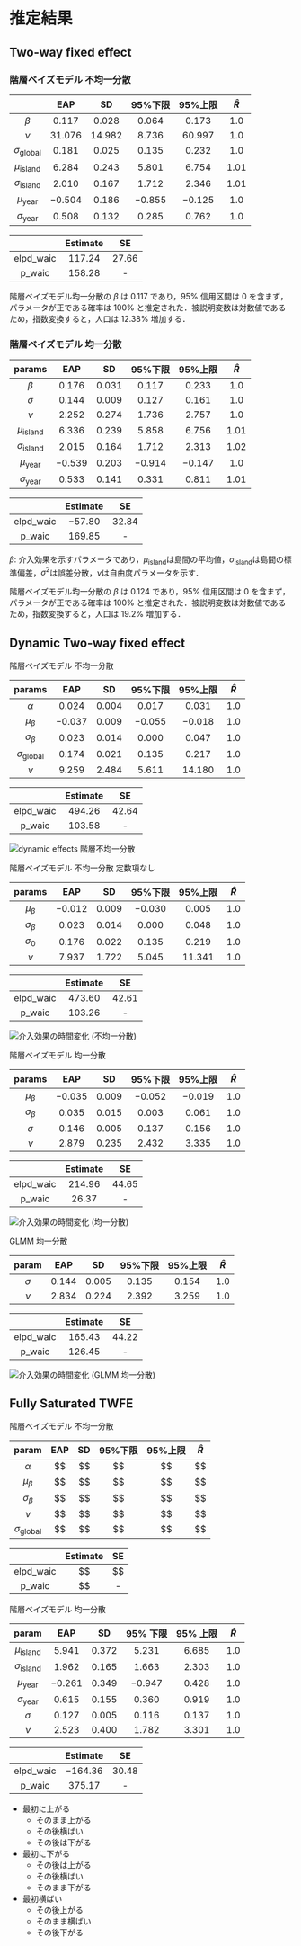 # 推定結果

## Two-way fixed effect

### 階層ベイズモデル 不均一分散

|                          |   EAP    |    SD    | 95%下限  | 95%上限  | $\hat{R}$ |
| :----------------------: | :------: | :------: | :------: | :------: | :-------: |
|         $\beta$          | $0.117$  | $0.028$  | $0.064$  | $0.173$  |   $1.0$   |
|          $\nu$           | $31.076$ | $14.982$ | $8.736$  | $60.997$ |   $1.0$   |
| $\sigma_{\text{global}}$ | $0.181$  | $0.025$  | $0.135$  | $0.232$  |   $1.0$   |
|  $\mu_{\text{island}}$   | $6.284$  | $0.243$  | $5.801$  | $6.754$  |  $1.01$   |
| $\sigma_{\text{island}}$ | $2.010$  | $0.167$  | $1.712$  | $2.346$  |  $1.01$   |
|   $\mu_{\text{year}}$    | $-0.504$ | $0.186$  | $-0.855$ | $-0.125$ |   $1.0$   |
|  $\sigma_{\text{year}}$  | $0.508$  | $0.132$  | $0.285$  | $0.762$  |   $1.0$   |

|           | Estimate |   SE    |
| :-------: | :------: | :-----: |
| elpd_waic | $117.24$ | $27.66$ |
|  p_waic   | $158.28$ |    -    |

階層ベイズモデル均一分散の $\beta$ は $0.117$ であり，$95\%$ 信用区間は $0$ を含まず，パラメータが正である確率は $100\%$ と推定された．被説明変数は対数値であるため，指数変換すると，人口は $12.38\%$ 増加する．

<!-- ### 階層ベイズモデル WLS

|          params          |   EAP   |   SD    | 95%下限 | 95%上限 | $\hat{R}$ |
| :----------------------: | :-----: | :-----: | :-----: | :-----: | :-------: |
|         $\beta$          | $0.111$ | $0.018$ | $0.078$ | $0.146$ |   $1.0$   |
|         $\sigma$         | $0.194$ | $0.009$ | $0.178$ | $0.212$ |   $1.0$   |
|          $\nu$           | $1.590$ | $0.107$ | $1.396$ | $1.795$ |   $1.0$   |
|  $\mu_{\text{island}}$   | $5.155$ | $0.267$ | $4.709$ | $5.722$ |  $1.01$   |
| $\sigma_{\text{island}}$ | $2.057$ | $0.158$ | $1.759$ | $2.340$ |  $1.02$   |

|           | Estimate |   SE    |
| :-------: | :------: | :-----: |
| elpd_waic | $396.17$ | $52.41$ |
|  p_waic   | $214.98$ |    -    | -->

### 階層ベイズモデル 均一分散

|          params          |   EAP    |   SD    | 95%下限  | 95%上限  | $\hat{R}$ |
| :----------------------: | :------: | :-----: | :------: | :------: | :-------: |
|         $\beta$          | $0.176$  | $0.031$ | $0.117$  | $0.233$  |   $1.0$   |
|         $\sigma$         | $0.144$  | $0.009$ | $0.127$  | $0.161$  |   $1.0$   |
|          $\nu$           | $2.252$  | $0.274$ | $1.736$  | $2.757$  |   $1.0$   |
|  $\mu_{\text{island}}$   | $6.336$  | $0.239$ | $5.858$  | $6.756$  |  $1.01$   |
| $\sigma_{\text{island}}$ | $2.015$  | $0.164$ | $1.712$  | $2.313$  |  $1.02$   |
|   $\mu_{\text{year}}$    | $-0.539$ | $0.203$ | $-0.914$ | $-0.147$ |   $1.0$   |
|  $\sigma_{\text{year}}$  | $0.533$  | $0.141$ | $0.331$  | $0.811$  |  $1.01$   |

|           | Estimate |   SE    |
| :-------: | :------: | :-----: |
| elpd_waic | $-57.80$ | $32.84$ |
|  p_waic   | $169.85$ |    -    |

$\beta$: 介入効果を示すパラメータであり，$\mu_{\text{island}}$は島間の平均値，$\sigma_{\text{island}}$は島間の標準偏差，$\sigma^2$は誤差分散，$\nu$は自由度パラメータを示す．

階層ベイズモデル均一分散の $\beta$ は $0.124$ であり，$95\%$ 信用区間は $0$ を含まず，パラメータが正である確率は $100\%$ と推定された．被説明変数は対数値であるため，指数変換すると，人口は $19.2\%$ 増加する．

## Dynamic Two-way fixed effect

階層ベイズモデル 不均一分散

|          params          |   EAP    |   SD    | 95%下限  | 95%上限  | $\hat{R}$ |
| :----------------------: | :------: | :-----: | :------: | :------: | :-------: |
|         $\alpha$         | $0.024$  | $0.004$ | $0.017$  | $0.031$  |   $1.0$   |
|      $\mu_{\beta}$       | $-0.037$ | $0.009$ | $-0.055$ | $-0.018$ |   $1.0$   |
|     $\sigma_{\beta}$     | $0.023$  | $0.014$ | $0.000$  | $0.047$  |   $1.0$   |
| $\sigma_{\text{global}}$ | $0.174$  | $0.021$ | $0.135$  | $0.217$  |   $1.0$   |
|          $\nu$           | $9.259$  | $2.484$ | $5.611$  | $14.180$ |   $1.0$   |

|           | Estimate |   SE    |
| :-------: | :------: | :-----: |
| elpd_waic | $494.26$ | $42.64$ |
|  p_waic   | $103.58$ |    -    |

![dynamic effects 階層不均一分散](../figures/dynamic_twfe/att_over_time_hie_hetero_const.png)

階層ベイズモデル 不均一分散 定数項なし

|      params      |   EAP    |   SD    | 95%下限  | 95%上限  | $\hat{R}$ |
| :--------------: | :------: | :-----: | :------: | :------: | :-------: |
|  $\mu_{\beta}$   | $-0.012$ | $0.009$ | $-0.030$ | $0.005$  |   $1.0$   |
| $\sigma_{\beta}$ | $0.023$  | $0.014$ | $0.000$  | $0.048$  |   $1.0$   |
|    $\sigma_0$    | $0.176$  | $0.022$ | $0.135$  | $0.219$  |   $1.0$   |
|      $\nu$       | $7.937$  | $1.722$ | $5.045$  | $11.341$ |   $1.0$   |

|           | Estimate |   SE    |
| :-------: | :------: | :-----: |
| elpd_waic | $473.60$ | $42.61$ |
|  p_waic   | $103.26$ |    -    |

![介入効果の時間変化 (不均一分散)](../figures/dynamic_twfe/att_over_time_hierarchical_heteroskedasticity.png)

階層ベイズモデル 均一分散

|      params      |   EAP    |   SD    | 95%下限  | 95%上限  | $\hat{R}$ |
| :--------------: | :------: | :-----: | :------: | :------: | :-------: |
|  $\mu_{\beta}$   | $-0.035$ | $0.009$ | $-0.052$ | $-0.019$ |   $1.0$   |
| $\sigma_{\beta}$ | $0.035$  | $0.015$ | $0.003$  | $0.061$  |   $1.0$   |
|     $\sigma$     | $0.146$  | $0.005$ | $0.137$  | $0.156$  |   $1.0$   |
|      $\nu$       | $2.879$  | $0.235$ | $2.432$  | $3.335$  |   $1.0$   |

|           | Estimate |   SE    |
| :-------: | :------: | :-----: |
| elpd_waic | $214.96$ | $44.65$ |
|  p_waic   | $26.37$  |    -    |

![介入効果の時間変化 (均一分散)](../figures/dynamic_twfe/att_over_time_hierarchical_homogeneous_variance.png)

GLMM 均一分散

|  param   |   EAP   |   SD    | 95%下限 | 95%上限 | $\hat{R}$ |
| :------: | :-----: | :-----: | :-----: | :-----: | :-------: |
| $\sigma$ | $0.144$ | $0.005$ | $0.135$ | $0.154$ |   $1.0$   |
|  $\nu$   | $2.834$ | $0.224$ | $2.392$ | $3.259$ |   $1.0$   |

|           | Estimate |   SE    |
| :-------: | :------: | :-----: |
| elpd_waic | $165.43$ | $44.22$ |
|  p_waic   | $126.45$ |    -    |

![介入効果の時間変化 (GLMM 均一分散)](../figures/dynamic_twfe/att_over_time_glmm_homogeneous_variance.png)

## Fully Saturated TWFE

階層ベイズモデル 不均一分散

|          param           | EAP |  SD | 95%下限 | 95%上限 | $\hat{R}$ |
| :----------------------: | :-: | --: | :-----: | :-----: | :-------: |
|         $\alpha$         | $$  |  $$ |   $$    |   $$    |    $$     |
|      $\mu_{\beta}$       | $$  |  $$ |   $$    |   $$    |    $$     |
|     $\sigma_{\beta}$     | $$  |  $$ |   $$    |   $$    |    $$     |
|          $\nu$           | $$  |  $$ |   $$    |   $$    |    $$     |
| $\sigma_{\text{global}}$ | $$  |  $$ |   $$    |   $$    |    $$     |

|           | Estimate | SE  |
| :-------: | :------: | :-: |
| elpd_waic |    $$    | $$  |
|  p_waic   |    $$    |  -  |

階層ベイズモデル 均一分散

|          param           |   EAP    |   SD    | 95% 下限 | 95% 上限 | $\hat{R}$ |
| :----------------------: | :------: | :-----: | :------: | :------: | :-------: |
|  $\mu_{\text{island}}$   | $5.941$  | $0.372$ | $5.231$  | $6.685$  |   $1.0$   |
| $\sigma_{\text{island}}$ | $1.962$  | $0.165$ | $1.663$  | $2.303$  |   $1.0$   |
|   $\mu_{\text{year}}$    | $-0.261$ | $0.349$ | $-0.947$ | $0.428$  |   $1.0$   |
|  $\sigma_{\text{year}}$  | $0.615$  | $0.155$ | $0.360$  | $0.919$  |   $1.0$   |
|         $\sigma$         | $0.127$  | $0.005$ | $0.116$  | $0.137$  |   $1.0$   |
|          $\nu$           | $2.523$  | $0.400$ | $1.782$  | $3.301$  |   $1.0$   |

|           | Estimate  |   SE    |
| :-------: | :-------: | :-----: |
| elpd_waic | $-164.36$ | $30.48$ |
|  p_waic   | $375.17$  |    -    |

- 最初に上がる
  - そのまま上がる
  - その後横ばい
  - その後は下がる
- 最初に下がる
  - その後は上がる
  - その後横ばい
  - そのまま下がる
- 最初横ばい
  - その後上がる
  - そのまま横ばい
  - その後下がる
